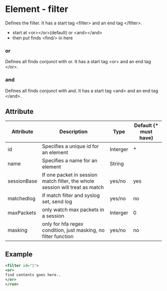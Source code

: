 # Element - filter
Defines the filter. 
It has a start tag &lt;filter&gt; and an end tag &lt;/filter&gt;.

- start at &lt;or&gt;&lt;/or&gt;(default) or &lt;and&gt;&lt;/and&gt;
- then put finds &lt;find/&gt; in here

### or
Defines all finds conjunct with or. 
It has a start tag &lt;or&gt; and an end tag &lt;/or&gt;.

### and
Defines all finds conjunct with and. 
It has a start tag &lt;and&gt; and an end tag &lt;/and&gt;.

## Attribute
| Attribute | Description | Type | Default (* must have) |
|---|---|---|---|
| id | Specifies a unique id for an element | Interger | * |
| name | Specifies a name for an element | String | |
| sessionBase | If one packet in session match filter, the whole session will treat as match | yes/no | yes |
| matchedlog |if match filter and syslog set, send log | yes/no | no |
| maxPackets | only watch max packets in a session | Interger | 0 |
| masking | only for hfa regex condition, just masking, no filter function | yes/no | no |

## Example
```xml
<filter id="1">
<or>
find contents goes here..
</or>
</run>
```


